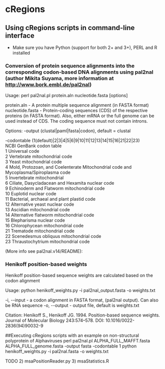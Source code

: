 # cRegions

## Using cRegions scripts in command-line interface
* Make sure you have Python (support for both 2+ and 3+), PERL and R installed

### Conversion of protein sequence alignments into the corresponding codon-based DNA alignments using pal2nal (author Mikita Suyama, more information at http://www.bork.embl.de/pal2nal)

Usage: 
perl  pal2nal.pl  protein.aln  nucleotide.fasta [options] 

protein.aln - A protein multiple sequence alignment (in FASTA format)
nucleotide.fasta -  Protein-coding sequences (CDS) of the respective proteins (in FASTA format). Also, either mRNA or the full genome can be used instead of CDS. The coding sequence must not contain introns.

Options:
-output (clustal|paml|fasta|codon), default = clustal

-codontable (1(default)|2|3|4|5|6|9|10|11|12|13|14|15|16|21|22|23)<br>
    NCBI GenBank codon table<br>
    1  Universal code<br>
    2  Vertebrate mitochondrial code<br>
    3  Yeast mitochondrial code<br>
    4  Mold, Protozoan, and Coelenterate Mitochondrial code and Mycoplasma/Spiroplasma code<br>
    5  Invertebrate mitochondrial<br>
    6  Ciliate, Dasycladacean and Hexamita nuclear code<br>
    9  Echinoderm and Flatworm mitochondrial code<br>
    10  Euplotid nuclear code<br>
    11  Bacterial, archaeal and plant plastid code<br>
    12  Alternative yeast nuclear code<br>
    13  Ascidian mitochondrial code<br>
    14  Alternative flatworm mitochondrial code<br>
    15  Blepharisma nuclear code<br>
    16  Chlorophycean mitochondrial code<br>
    21  Trematode mitochondrial code<br>
    22  Scenedesmus obliquus mitochondrial code<br>
    23  Thraustochytrium mitochondrial code<br>


(More info see pal2nal.v14/README):


### Henikoff position-based weights
Henikoff position-based sequence weights are calculated based on the codon alignment

Usage: 
python henikoff_weights.py -i pal2nal_output.fasta -o weights.txt

-i, --input - a codon alignment in FASTA format, (pal2nal output). Can also be RNA sequence
-o, --output - output file, default is weights.txt



Citation: Henikoff S., Henikoff JG. 1994. Position-based sequence weights. Journal of Molecular Biology 243:574–578. DOI: 10.1016/0022-2836(94)90032-9


##Executing cRegions scripts with an example on non-structural polyprotein of Alphaviruses
perl pal2nal.pl  ALPHA_FULL_MAFFT.fasta  ALPHA_FULL_genome.fasta  -output fasta -codontable 1
python henikoff_weights.py -i pal2nal.fasta -o weights.txt


TODO
2) msaPositionReader.py
3) msaStatistics.R 